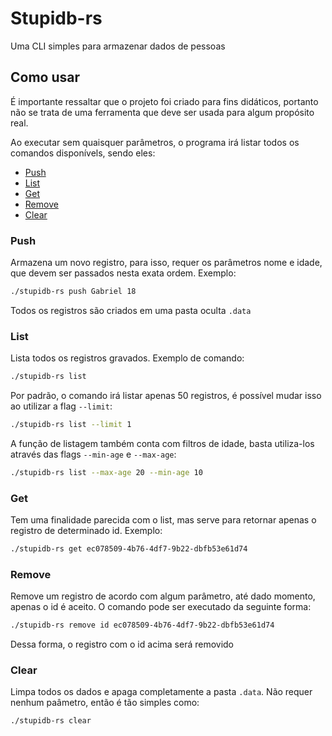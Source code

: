 # Stupidb-rs

Uma CLI simples para armazenar dados de pessoas

## Como usar

É importante ressaltar que o projeto foi criado para fins didáticos, portanto não se trata de uma ferramenta que deve ser usada para algum propósito real.

Ao executar sem quaisquer parâmetros, o programa irá listar todos os comandos disponívels, sendo eles:

* [Push](#push)
* [List](#list)
* [Get](#get)
* [Remove](#remove)
* [Clear](#clear)

### Push

Armazena um novo registro, para isso, requer os parâmetros nome e idade, que devem ser passados nesta exata ordem. Exemplo:
```bash
./stupidb-rs push Gabriel 18
```
Todos os registros são criados em uma pasta oculta `.data`

### List

Lista todos os registros gravados. Exemplo de comando:

```bash
./stupidb-rs list
```
Por padrão, o comando irá listar apenas 50 registros, é possível mudar isso ao utilizar a flag `--limit`:
```bash
./stupidb-rs list --limit 1
```

A função de listagem também conta com filtros de idade, basta utiliza-los através das flags `--min-age` e `--max-age`:
```bash
./stupidb-rs list --max-age 20 --min-age 10
```

### Get

Tem uma finalidade parecida com o list, mas serve para retornar apenas o registro de determinado id. Exemplo:
```bash
./stupidb-rs get ec078509-4b76-4df7-9b22-dbfb53e61d74
```

### Remove

Remove um registro de acordo com algum parâmetro, até dado momento, apenas o id é aceito. O comando pode ser executado da seguinte forma:
```bash
./stupidb-rs remove id ec078509-4b76-4df7-9b22-dbfb53e61d74
```
Dessa forma, o registro com o id acima será removido

### Clear

Limpa todos os dados e apaga completamente a pasta `.data`. Não requer nenhum paâmetro, então é tão simples como:
```bash
./stupidb-rs clear
```